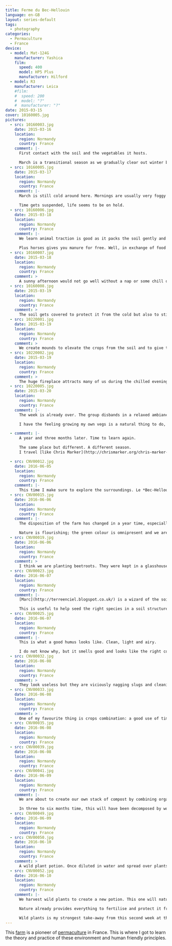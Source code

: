 ```yaml
---
title: Ferme du Bec‑Hellouin
language: en-GB
layout: series-default
tags:
  - photography
categories:
  - Permaculture
  - France
device:
  - model: Mat-124G
    manufacturer: Yashica
    film:
      speed: 400
      model: HP5 Plus
      manufacturer: Hilford
  - model: R3
    manufacturer: Leica
    #film:
    #  speed: 200
    #  model: "?"
    #  manufacturer: "?"
date: 2015-03-15
cover: 10160005.jpg
pictures:
  - src: 10160003.jpg
    date: 2015-03-16
    location:
      region: Normandy
      country: France
    comment: |-
      First contact with the soil and the vegetables it hosts.

      March is a transitional season as we gradually clear out winter beds and move towards preparing summer crops.
  - src: 10160005.jpg
    date: 2015-03-17
    location:
      region: Normandy
      country: France
    comment: |-
      March is still cold around here. Mornings are usually very foggy until 11am.

      Time gets suspended, life seems to be on hold.
  - src: 10160006.jpg
    date: 2015-03-18
    location:
      region: Normandy
      country: France
    comment: |-
      We learn animal traction is good as it packs the soil gently and does not destroy its inner life ecosystem.

      Plus horses gives you manure for free. Well, in exchange of food – they definitely accommodate themselves with our organic kitchen wastes.
  - src: 10160007.jpg
    date: 2015-03-18
    location:
      region: Normandy
      country: France
    comment: >
      A sunny afternoon would not go well without a nap or some chill out time.
  - src: 10160008.jpg
    date: 2015-03-19
    location:
      region: Normandy
      country: France
    comment: >
      The soil gets covered to protect it from the cold but also to stimulate organic life and to attract worms to upper layers.
  - src: 10220001.jpg
    date: 2015-03-19
    location:
      region: Normandy
      country: France
    comment: >
      We create mounds to elevate the crops from the soil and to give them more space to grow their roots. It is also a good way to prevent them to be soaked in water.
  - src: 10220002.jpg
    date: 2015-03-19
    location:
      region: Normandy
      country: France
    comment: >
      The huge fireplace attracts many of us during the chilled evenings.
  - src: 10220005.jpg
    date: 2015-03-20
    location:
      region: Normandy
      country: France
    comment: |-
      The week is already over. The group disbands in a relaxed ambiance, the heart filled with energy and a will to bring the newly acquired knowledge back to our homes.

      I have the feeling growing my own vegs is a natural thing to do, and a great way to sought for tranquility.

  - comment: |-
      A year and three months later. Time to learn again.

      The same place but different. A different season.
      I travel [like Chris Marker](http://chrismarker.org/chris-marker-2/wounded-time/).

  - src: CNV00012.jpg
    date: 2016-06-05
    location:
      region: Normandy
      country: France
    comment: |-
      This time I make sure to explore the surroundings. Le *Bec-Hellouin* is a listed village due to its [ancient (and gorgeous) abbey](https://en.wikipedia.org/wiki/Bec_Abbey).
  - src: CNV00015.jpg
    date: 2016-06-06
    location:
      region: Normandy
      country: France
    comment: |-
      The disposition of the farm has changed in a year time, especially as it it is now a different season of the year. It is actually quite warm and sunny. Very different from early springtide.

      Nature is flourishing; the green colour is omnipresent and we are all eager to get our hands dirty!
  - src: CNV00019.jpg
    date: 2016-06-06
    location:
      region: Normandy
      country: France
    comment: >
      I think we are planting beetroots. They were kept in a glasshouse during spring to help develop the crops and transfer them when the outside temperature is warm enough for them to mature.
  - src: CNV00023.jpg
    date: 2016-06-07
    location:
      region: Normandy
      country: France
    comment: |-
      [Marc](http://terreenciel.blogspot.co.uk/) is a wizard of the soil and wild plants. He shows us how to analyse it and to observe its composition.

      This is useful to help seed the right species in a soil structure they can accommodate with.
  - src: CNV00025.jpg
    date: 2016-06-07
    location:
      region: Normandy
      country: France
    comment: |-
      This is what a good humus looks like. Clean, light and airy.

      I do not know why, but it smells good and looks like the right colour.
  - src: CNV00032.jpg
    date: 2016-06-08
    location:
      region: Normandy
      country: France
    comment: >
      They look useless but they are viciously nagging slugs and cleaning every piece of the land they can access.
  - src: CNV00033.jpg
    date: 2016-06-08
    location:
      region: Normandy
      country: France
    comment: >
      One of my favourite thing is crops combination: a good use of time and space as well as nutrions interactions between the plants!
  - src: CNV00035.jpg
    date: 2016-06-08
    location:
      region: Normandy
      country: France
  - src: CNV00039.jpg
    date: 2016-06-08
    location:
      region: Normandy
      country: France
  - src: CNV00041.jpg
    date: 2016-06-09
    location:
      region: Normandy
      country: France
    comment: |-
      We are about to create our own stack of compost by combining organic waste, green cuts and horse manure.

      In three to six months time, this will have been decomposed by worms and turned into a clean humus.
  - src: CNV00049.jpg
    date: 2016-06-09
    location:
      region: Normandy
      country: France
  - src: CNV00050.jpg
    date: 2016-06-10
    location:
      region: Normandy
      country: France
    comment: >
      A wild plant potion. Once diluted in water and spread over plants, it will heal them from mushrooms.
  - src: CNV00052.jpg
    date: 2016-06-10
    location:
      region: Normandy
      country: France
    comment: |-
      We harvest wild plants to create a new potion. This one will naturally prevent crops to be eaten by various insects.

      Nature already provides everything to fertilise and protect it from insects and disease.

      Wild plants is my strongest take-away from this second week at the farm.
---
```


This [farm](http://www.fermedubec.com/en/) is a pioneer of [permaculture](https://en.wikipedia.org/wiki/Permaculture) in France. This is where I got to learn the theory and practice of these environment and human friendly principles.
